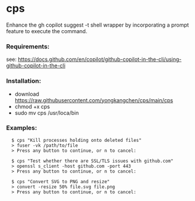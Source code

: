 # cps
Enhance the gh copilot suggest -t shell wrapper by incorporating a prompt feature to execute the command.

### Requirements:
see: https://docs.github.com/en/copilot/github-copilot-in-the-cli/using-github-copilot-in-the-cli

### Installation:
- download https://raw.githubusercontent.com/yongkangchen/cps/main/cps
- chmod +x cps
- sudo mv cps /usr/loca/bin

### Examples:
```
  $ cps "Kill processes holding onto deleted files"
  > fuser -vk /path/to/file
  > Press any button to continue, or n to cancel:
```
```
  $ cps "Test whether there are SSL/TLS issues with github.com"
  > openssl s_client -host github.com -port 443
  > Press any button to continue, or n to cancel:
```
```
  $ cps "Convert SVG to PNG and resize"
  > convert -resize 50% file.svg file.png
  > Press any button to continue, or n to cancel: 
```
